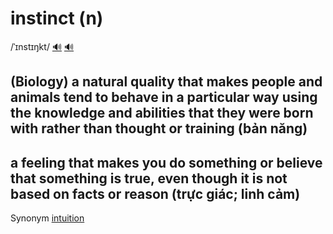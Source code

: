 # instinct (n)

/ˈɪnstɪŋkt/ [🔊](https://www.oxfordlearnersdictionaries.com/media/english/uk_pron/i/ins/insti/instinct__gb_1.mp3) [🔊](https://www.oxfordlearnersdictionaries.com/media/english/us_pron/i/ins/insti/instinct__us_1.mp3)

## (Biology) a natural quality that makes people and animals tend to behave in a particular way using the knowledge and abilities that they were born with rather than thought or training (bản năng)

## a feeling that makes you do something or believe that something is true, even though it is not based on facts or reason (trực giác; linh cảm)

Synonym [intuition](intuition-n.md#an-idea-or-strong-feeling-that-something-is-true-although-you-cannot-explain-why-trực-giác)